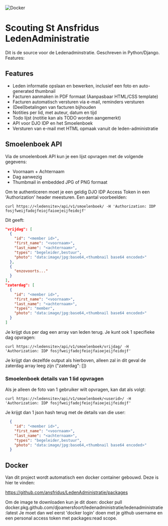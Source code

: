 ![Docker](https://github.com/djoamersfoort/LedenAdministratie/workflows/Docker/badge.svg)

# Scouting St Ansfridus LedenAdministratie
Dit is de source voor de Ledenadminstratie. Geschreven in Python/Django. Features:

## Features
- Leden informatie opslaan en bewerken, inclusief een foto en auto-generated thumbnail
- Facturen aanmaken in PDF formaat (Aanpasbaar HTML/CSS template)
- Facturen automatisch versturen via e-mail, reminders versturen
- (Deel)betalingen van facturen bijhouden
- Notities per lid, met auteur, datum en tijd
- Todo lijst (notitie kan als TODO worden aangemerkt)
- API voor DJO IDP en het Smoelenboek
- Versturen van e-mail met HTML opmaak vanuit de leden-administratie

## Smoelenboek API
Via de smoelenboek API kun je een lijst opvragen met de volgende gegevens:
- Voornaam + Achternaam
- Dag aanwezig
- Thumbmail in embedded JPG of PNG formaat

Om te authenticeren moet je een geldig DJO IDP Access Token in een 'Authorization' header meesturen. Een aantal voorbeelden:

```
curl https://<ledensite>/api/v1/smoelenboek/ -H 'Authorization: IDP fosjfweijfadojfeiojfaioejeijfeidojf'
```
Dit geeft:

```json
"vrijdag": [
  {
    "id": "<member id>",
    "first_name": "<voornaam>",
    "last_name": "<achternaam>",
    "types": "begeleider,bestuur",
    "photo": "data:image/jpg:base64,<thumbnail base64 encoded>"
  },
  {
    "enzovoorts..."
  }
],
"zaterdag": [
  {
    "id": "<member id>",
    "first_name": "<voornaam>",
    "last_name": "<achternaam>",
    "types": "member",
    "photo": "data:image/jpg:base64,<thumbnail base64 encoded>"
  }
]
```

Je krijgt dus per dag een array van leden terug. Je kunt ook 1 specifieke dag opvragen:

```
curl https://<ledensite>/api/v1/smoelenboek/vrijdag/ -H 'Authorization: IDP fosjfweijfadojfeiojfaioejeijfeidojf'
```
Je krijgt dan dezelfde output als hierboven, alleen zal in dit geval de zaterdag array leeg zijn ("zaterdag": [])

### Smoelenboek details van 1 lid opvragen
Als je alleen de foto van 1 gebruiker wilt opvragen, kan dat als volgt:

```
curl https://<ledensite>/api/v1/smoelenboek/<userid>/ -H 'Authorization: IDP fosjfweijfadojfeiojfaioejeijfeidojf'
```

Je krijgt dan 1 json hash terug met de details van die user:

```json
  {
    "id": "<member id>",
    "first_name": "<voornaam>",
    "last_name": "<achternaam>",
    "types": "begeleider,bestuur",
    "photo": "data:image/jpg:base64,<thumbnail base64 encoded>"
  }
```

## Docker
Van dit project wordt automatisch een docker container gebouwd. Deze is hier te vinden:

https://github.com/ansfridus/LedenAdministratie/packages

Om de image te downloaden kun je dit doen:
docker pull docker.pkg.github.com/djoamersfoort/ledenadministratie/ledenadministratie:latest
Je moet dan wel eerst 'docker login' doen met je github username en een personal access token met packages:read scope.
